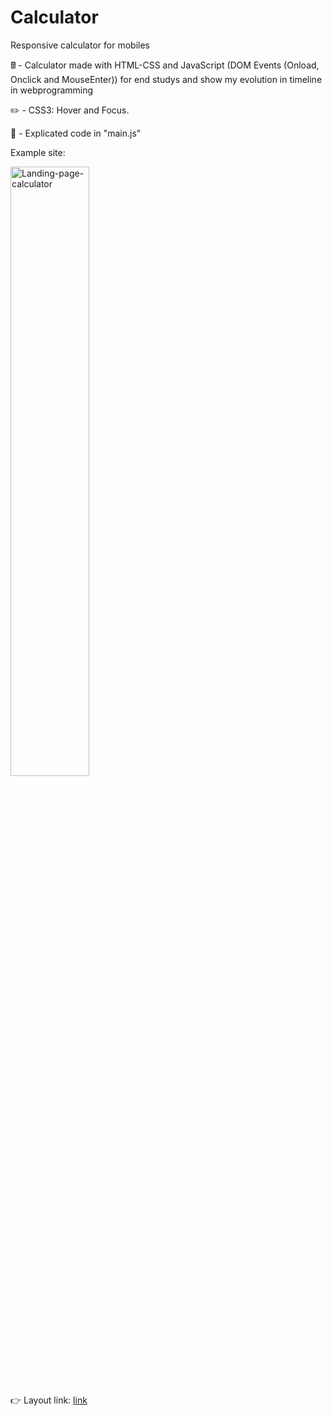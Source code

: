 # Calculator

Responsive calculator for mobiles

🖩 - Calculator made with HTML-CSS and JavaScript (DOM Events (Onload, Onclick and MouseEnter)) for end studys and show my evolution in timeline in webprogramming

✏️ - CSS3: Hover and Focus.

📖 - Explicated code in "main.js"

Example site:

<img src="https://raw.githubusercontent.com/leanluizz/Calculator/main/Calculator/assets/image/Photo-landing-page-calculator.png" alt="Landing-page-calculator" width="50%">



👉 Layout link: <a href="https://leanluizz.github.io/Calculator/">link
